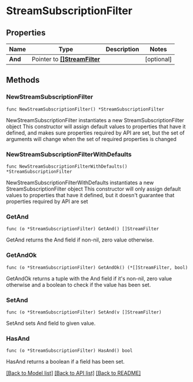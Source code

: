 # StreamSubscriptionFilter

## Properties

Name | Type | Description | Notes
------------ | ------------- | ------------- | -------------
**And** | Pointer to [**[]StreamFilter**](StreamFilter.md) |  | [optional] 

## Methods

### NewStreamSubscriptionFilter

`func NewStreamSubscriptionFilter() *StreamSubscriptionFilter`

NewStreamSubscriptionFilter instantiates a new StreamSubscriptionFilter object
This constructor will assign default values to properties that have it defined,
and makes sure properties required by API are set, but the set of arguments
will change when the set of required properties is changed

### NewStreamSubscriptionFilterWithDefaults

`func NewStreamSubscriptionFilterWithDefaults() *StreamSubscriptionFilter`

NewStreamSubscriptionFilterWithDefaults instantiates a new StreamSubscriptionFilter object
This constructor will only assign default values to properties that have it defined,
but it doesn't guarantee that properties required by API are set

### GetAnd

`func (o *StreamSubscriptionFilter) GetAnd() []StreamFilter`

GetAnd returns the And field if non-nil, zero value otherwise.

### GetAndOk

`func (o *StreamSubscriptionFilter) GetAndOk() (*[]StreamFilter, bool)`

GetAndOk returns a tuple with the And field if it's non-nil, zero value otherwise
and a boolean to check if the value has been set.

### SetAnd

`func (o *StreamSubscriptionFilter) SetAnd(v []StreamFilter)`

SetAnd sets And field to given value.

### HasAnd

`func (o *StreamSubscriptionFilter) HasAnd() bool`

HasAnd returns a boolean if a field has been set.


[[Back to Model list]](../README.md#documentation-for-models) [[Back to API list]](../README.md#documentation-for-api-endpoints) [[Back to README]](../README.md)


